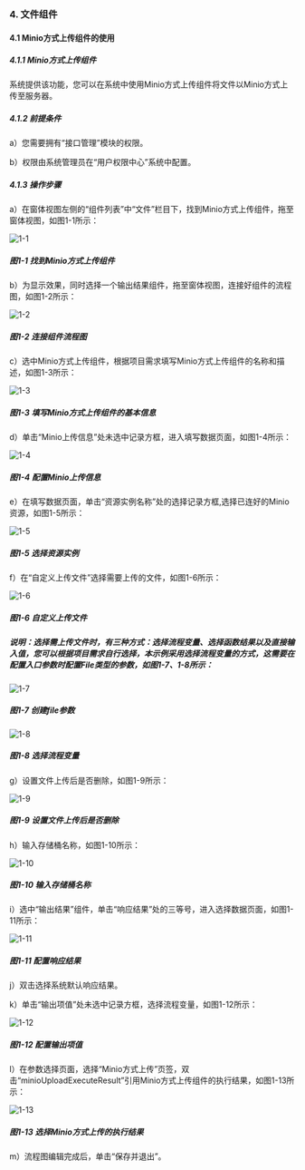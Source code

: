 ### 4. 文件组件

#### 4.1 Minio方式上传组件的使用

##### 4.1.1 Minio方式上传组件

系统提供该功能，您可以在系统中使用Minio方式上传组件将文件以Minio方式上传至服务器。

##### 4.1.2 前提条件

a）您需要拥有“接口管理”模块的权限。

b）权限由系统管理员在“用户权限中心”系统中配置。

##### 4.1.3 操作步骤

a）在窗体视图左侧的“组件列表”中“文件”栏目下，找到Minio方式上传组件，拖至窗体视图，如图1-1所示：

![1-1](https://www.feisuanyz.com/fsimage/zc-image/cz_22_4_5_2.png)

##### 图1-1 找到Minio方式上传组件

b）为显示效果，同时选择一个输出结果组件，拖至窗体视图，连接好组件的流程图，如图1-2所示：

![1-2](https://www.feisuanyz.com/fsimage/zc-image/cz_22_4_5_3.png)

##### 图1-2 连接组件流程图

c）选中Minio方式上传组件，根据项目需求填写Minio方式上传组件的名称和描述，如图1-3所示：

![1-3](https://www.feisuanyz.com/fsimage/zc-image/cz_22_4_5_4.png)

##### 图1-3 填写Minio方式上传组件的基本信息

d）单击“Minio上传信息”处未选中记录方框，进入填写数据页面，如图1-4所示：

![1-4](https://www.feisuanyz.com/fsimage/zc-image/cz_22_4_5_5.png)

##### 图1-4 配置Minio上传信息

e）在填写数据页面，单击“资源实例名称”处的选择记录方框,选择已连好的Minio资源，如图1-5所示：

![1-5](https://www.feisuanyz.com/fsimage/zc-image/cz_22_4_5_6.png)

##### 图1-5 选择资源实例

f）在“自定义上传文件”选择需要上传的文件，如图1-6所示：

![1-6](https://www.feisuanyz.com/fsimage/zc-image/cz_22_4_5_8.png)

##### 图1-6 自定义上传文件

##### 说明：选择需上传文件时，有三种方式：选择流程变量、选择函数结果以及直接输入值，您可以根据项目需求自行选择，本示例采用选择流程变量的方式，这需要在配置入口参数时配置File类型的参数，如图1-7、1-8所示：

![1-7](https://www.feisuanyz.com/fsimage/zc-image/cz_22_4_5_1.png)

##### 图1-7 创建file参数

![1-8](https://www.feisuanyz.com/fsimage/zc-image/cz_22_4_5_14.png)

##### 图1-8 选择流程变量

g）设置文件上传后是否删除，如图1-9所示：

![1-9](https://www.feisuanyz.com/fsimage/zc-image/cz_22_4_5_9.png)

##### 图1-9 设置文件上传后是否删除

h）输入存储桶名称，如图1-10所示：

![1-10](https://www.feisuanyz.com/fsimage/zc-image/cz_22_4_5_10.png)

##### 图1-10 输入存储桶名称

i）选中“输出结果”组件，单击“响应结果”处的三等号，进入选择数据页面，如图1-11所示：

![1-11](https://www.feisuanyz.com/fsimage/zc-image/cz_22_4_5_11.png)

##### 图1-11 配置响应结果

j）双击选择系统默认响应结果。

k）单击“输出项值”处未选中记录方框，选择流程变量，如图1-12所示：

![1-12](https://www.feisuanyz.com/fsimage/zc-image/cz_22_4_5_12.png)

##### 图1-12 配置输出项值

l）在参数选择页面，选择“Minio方式上传”页签，双击“minioUploadExecuteResult”引用Minio方式上传组件的执行结果，如图1-13所示：

![1-13](https://www.feisuanyz.com/fsimage/zc-image/cz_22_4_5_13.png)

##### 图1-13 选择Minio方式上传的执行结果

m）流程图编辑完成后，单击“保存并退出”。
